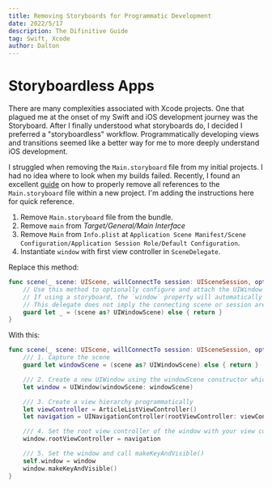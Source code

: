 ```yaml
---
title: Removing Storyboards for Programmatic Development 
date: 2022/5/17
description: The Difinitive Guide
tag: Swift, Xcode
author: Dalton
---
```


# Storyboardless Apps

There are many complexities associated with Xcode projects. One that plagued me at the onset of my Swift and iOS development journey was the Storyboard. After I finally understood what storyboards do, I decided I preferred a "storyboardless" workflow. Programmatically developing views and transitions seemed like a better way for me to more deeply understand iOS development. 

I struggled when removing the `Main.storyboard` file from my initial projects. I had no idea where to look when my builds failed. Recently, I found an excellent [guide](https://pavankataria.medium.com/how-to-programmatically-setup-your-app-with-scene-delegate-in-swift-b0aab1949b) on how to properly remove all references to the `Main.storyboard` file within a new project. I'm adding the instructions here for quick reference. 

1. Remove `Main.storyboard` file from the bundle.
2. Remove `main` from *Target/General/Main Interface*
3. Remove `Main` from `Info.plist` at `Application Scene Manifest/Scene Configuration/Application Session Role/Default Configuration`.
4. Instantiate `window` with first view controller in `SceneDelegate`.

Replace this method:
```swift
func scene(_ scene: UIScene, willConnectTo session: UISceneSession, options connectionOptions: UIScene.ConnectionOptions) {
    // Use this method to optionally configure and attach the UIWindow `window` to the provided UIWindowScene `scene`.
    // If using a storyboard, the `window` property will automatically be initialized and attached to the scene.
    // This delegate does not imply the connecting scene or session are new (see `application:configurationForConnectingSceneSession` instead).
    guard let _ = (scene as? UIWindowScene) else { return }
}
```

With this:
```swift
func scene(_ scene: UIScene, willConnectTo session: UISceneSession, options connectionOptions: UIScene.ConnectionOptions) {
    /// 1. Capture the scene
    guard let windowScene = (scene as? UIWindowScene) else { return }

    /// 2. Create a new UIWindow using the windowScene constructor which takes in a window scene.
    let window = UIWindow(windowScene: windowScene)

    /// 3. Create a view hierarchy programmatically
    let viewController = ArticleListViewController()
    let navigation = UINavigationController(rootViewController: viewController)

    /// 4. Set the root view controller of the window with your view controller
    window.rootViewController = navigation

    /// 5. Set the window and call makeKeyAndVisible()
    self.window = window
    window.makeKeyAndVisible()
}
```
